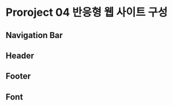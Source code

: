 # Proroject 04 반응형 웹 사이트 구성

## Navigation Bar









## Header









## Footer









## Font 

